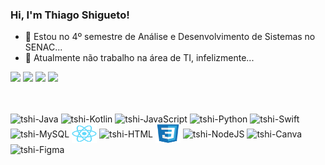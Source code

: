 ### Hi, I'm Thiago Shigueto!

- 🌱 Estou no 4º semestre de Análise e Desenvolvimento de Sistemas no SENAC...
- 🔭 Atualmente não trabalho na área de TI, infelizmente...


<div>   
  <a href="https://instagram.com/tshigueto" target="_blank"><img src="https://img.shields.io/badge/-Instagram-%23E4405F?style=for-the-badge&logo=instagram&logoColor=white" target="_blank"></a> 	
 <a href="https://discord.gg/tshigueto#7881" target="_blank"><img src="https://img.shields.io/badge/Discord-7289DA?style=for-the-badge&logo=discord&logoColor=white" target="_blank"></a> 
  <a href = "mailto:T.Shigueto@gmail.com"><img src="https://img.shields.io/badge/-Gmail-%23333?style=for-the-badge&logo=gmail&logoColor=white" target="_blank"></a>
  <a href="https://www.linkedin.com/in/thiago-shigueto-hossaka/" target="_blank"><img src="https://img.shields.io/badge/-LinkedIn-%230077B5?style=for-the-badge&logo=linkedin&logoColor=white" target="_blank"></a> 
</div>

##

<div style="display: inline_block"><br>
  
  <img align="center" alt="tshi-Java" height="30" width="40" src="https://cdn.jsdelivr.net/gh/devicons/devicon/icons/java/java-original.svg">   
  <img align="center" alt="tshi-Kotlin" height="30" width="40" src="https://cdn.jsdelivr.net/gh/devicons/devicon/icons/kotlin/kotlin-original-wordmark.svg" />
  <img align="center" alt="tshi-JavaScript" height="30" width="40" src="https://cdn.jsdelivr.net/gh/devicons/devicon/icons/javascript/javascript-original.svg" />     
  <img align="center" alt="tshi-Python" height="30" width="40" src="https://cdn.jsdelivr.net/gh/devicons/devicon/icons/python/python-original-wordmark.svg" />          
  <img align="center" alt="tshi-Swift" height="30" width="40" src="https://cdn.jsdelivr.net/gh/devicons/devicon/icons/swift/swift-original-wordmark.svg" />           
  <img align="center" alt="tshi-MySQL" height="30" width="40" src="https://cdn.jsdelivr.net/gh/devicons/devicon/icons/mysql/mysql-original-wordmark.svg" />       
  <img align="center" alt="tshi-React" height="30" width="40" src="https://raw.githubusercontent.com/devicons/devicon/master/icons/react/react-original.svg">
  <img align="center" alt="tshi-HTML" height="30" width="40" src="https://cdn.jsdelivr.net/gh/devicons/devicon/icons/html5/html5-original-wordmark.svg">
  <img align="center" alt="tshi-CSS" height="30" width="40" src="https://raw.githubusercontent.com/devicons/devicon/master/icons/css3/css3-original.svg">  
  <img align="center" alt="tshi-NodeJS" height="30" width="40" src="https://cdn.jsdelivr.net/gh/devicons/devicon/icons/nodejs/nodejs-original-wordmark.svg" />    
  
  <img align="center" alt="tshi-Canva" height="30" width="40" src="https://cdn.jsdelivr.net/gh/devicons/devicon/icons/canva/canva-original.svg" />
  <img align="center" alt="tshi-Figma" height="30" width="40" src="https://cdn.jsdelivr.net/gh/devicons/devicon/icons/figma/figma-original.svg" />
  
</div>
  
